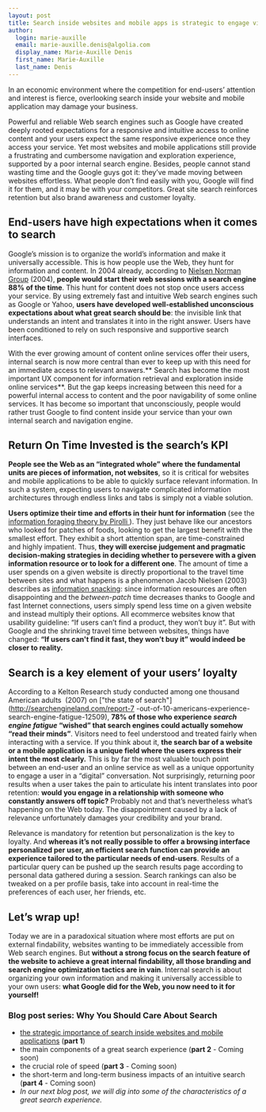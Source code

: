 ```yaml
---
layout: post
title: Search inside websites and mobile apps is strategic to engage visitors - Part 1
author:
  login: marie-auxille
  email: marie-auxille.denis@algolia.com
  display_name: Marie-Auxille Denis
  first_name: Marie-Auxille
  last_name: Denis
---
```


In an economic environment where the competition for end-users’ attention and
interest is fierce, overlooking search inside your website and mobile
application may damage your business.

Powerful and reliable Web search engines such as Google have created deeply
rooted expectations for a responsive and intuitive access to online content
and your users expect the same responsive experience once they access your
service. Yet most websites and mobile applications still provide a frustrating
and cumbersome navigation and exploration experience, supported by a poor
internal search engine. Besides, people cannot stand wasting time and the
Google guys got it: they’ve made moving between websites effortless. What
people don’t find easily with you, Google will find it for them, and it may be
with your competitors. Great site search reinforces retention but also brand
awareness and customer loyalty.

## End-users have high expectations when it comes to search

Google’s mission is to organize the world’s information and make it
universally accessible. This is how people use the Web, they hunt for
information and content. In 2004 already, according to [Nielsen Norman
Group](http://www.nngroup.com/articles/search-engines-become-answer-engines/)
(2004), **people would start their web sessions with a search engine 88% of
the time**. This hunt for content does not stop once users access your
service. By using extremely fast and intuitive Web search engines such as
Google or Yahoo, **users have developed well-established unconscious
expectations about what great search should be**: the invisible link that
understands an intent and translates it into in the right answer. Users have
been conditioned to rely on such responsive and supportive search interfaces.

With the ever growing amount of content online services offer their users,
internal search is now more central than ever to keep up with this need for an
immediate access to relevant answers.** Search has become the most important
UX component for information retrieval and exploration inside online
services**. But the gap keeps increasing between this need for a powerful
internal access to content and the poor navigability of some online services.
It has become so important that unconsciously, people would rather trust
Google to find content inside your service than your own internal search and
navigation engine.

## Return On Time Invested is the search’s KPI

**People see the Web as an “integrated whole” where the fundamental units are pieces of information, not websites**, so it is critical for websites and mobile applications to be able to quickly surface relevant information. In such a system, expecting users to navigate complicated information architectures through endless links and tabs is simply not a viable solution.

**Users optimize their time and efforts in their hunt for information** (see the[ information foraging theory by Pirolli ](http://www.amazon.com/Information-Foraging-Theory-Interaction-Human-Technology/dp/0195387791)). They just behave like our ancestors who looked for patches of foods, looking to get the largest benefit with the smallest effort. They exhibit a short attention span, are time-constrained and highly impatient. Thus, **they will exercise judgement and pragmatic decision-making strategies in deciding whether to persevere with a given information resource or to look for a different one**. The amount of time a user spends on a given website is directly proportional to the travel time between sites and what happens is a phenomenon Jacob Nielsen (2003) describes as [information snacking](http://www.nngroup.com/articles/information-scent/): since information resources are often disappointing and the _between-patch_ time decreases thanks to Google and fast Internet connections, users simply spend less time on a given website and instead multiply their options. All ecommerce websites know that usability guideline: “If users can’t find a product, they won’t buy it”. But with Google and the shrinking travel time between websites, things have changed: **“If users can't find it fast, they won’t buy it” would indeed be closer to reality.**

## Search is a key element of your users’ loyalty

According to a Kelton Research study conducted among one thousand American
adults  (2007) on ["the state of search"](http://searchengineland.com/report-7
-out-of-10-americans-experience-search-engine-fatigue-12509), **78% of those
who experience _search engine fatigue_ “wished” that search engines could
actually somehow “read their minds”**. Visitors need to feel understood and
treated fairly when interacting with a service. If you think about it, **the
search bar of a website or a mobile application is a unique field where the
users express their intent the most clearly.** This is by far the most
valuable touch point between an end-user and an online service as well as a
unique opportunity to engage a user in a “digital” conversation. Not
surprisingly, returning poor results when a user takes the pain to articulate
his intent translates into poor retention: **would you engage in a
relationship with someone who constantly answers off topic?** Probably not and
that’s nevertheless what’s happening on the Web today. The disappointment
caused by a lack of relevance unfortunately damages your credibility and your
brand.

Relevance is mandatory for retention but personalization is the key to
loyalty. And **whereas it’s not really possible to offer a browsing interface
personalized per user, an efficient search function can provide an experience
tailored to the particular needs of end-users**. Results of a particular query
can be pushed up the search results page according to personal data gathered
during a session. Search rankings can also be tweaked on a per profile basis,
take into account in real-time the preferences of each user, her friends, etc.

## Let’s wrap up!

Today we are in a paradoxical situation where most efforts are put on external
findability, websites wanting to be immediately accessible from Web search
engines. But **without a strong focus on the search feature of the website to
achieve a great internal findability, all those branding and search engine
optimization tactics are in vain**. Internal search is about organizing your
own information and making it universally accessible to your own users: **what
Google did for the Web, you now need to it for yourself!**

### Blog post series: Why You Should Care About Search

  * [the strategic importance of search inside websites and mobile applications](http://blog.algolia.com/search-strategic-engage-visitors) (**part 1**)
  * the main components of a great search experience (**part 2** - Coming soon)
  * the crucial role of speed (**part 3** - Coming soon)
  * the short-term and long-term business impacts of an intuitive search (**part 4** - Coming soon)
  * _In our next blog post, we will dig into some of the characteristics of a great search experience._

